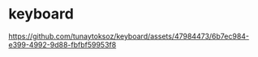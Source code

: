 # keyboard


https://github.com/tunaytoksoz/keyboard/assets/47984473/6b7ec984-e399-4992-9d88-fbfbf59953f8

